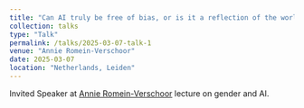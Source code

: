 ```yaml
---
title: "Can AI truly be free of bias, or is it a reflection of the world we create?"
collection: talks
type: "Talk"
permalink: /talks/2025-03-07-talk-1
venue: "Annie Romein-Verschoor"
date: 2025-03-07
location: "Netherlands, Leiden"
---
```


Invited Speaker at [Annie Romein-Verschoor](https://www.universiteitleiden.nl/agenda/2025/03/annie-romein-verschoorlezing-2025) lecture on gender and AI. 

<!---
Link to livestream: 
https://www.universiteitleiden.nl/nieuws/2025/03/livestream-arv-lezing
---> 